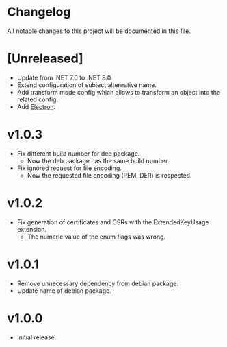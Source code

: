 # Changelog

All notable changes to this project will be documented in this file.

# [Unreleased]

- Update from .NET 7.0 to .NET 8.0
- Extend configuration of subject alternative name.
- Add transform mode config which allows to transform an object into the related config.
- Add [Electron](https://www.electronjs.org/).

# v1.0.3

- Fix different build number for deb package.
    - Now the deb package has the same build number.
- Fix ignored request for file encoding.
    - Now the requested file encoding (PEM, DER) is respected.

# v1.0.2

- Fix generation of certificates and CSRs with the ExtendedKeyUsage extension.
    - The numeric value of the enum flags was wrong.

# v1.0.1

- Remove unnecessary dependency from debian package.
- Update name of debian package.

# v1.0.0

- Initial release.
